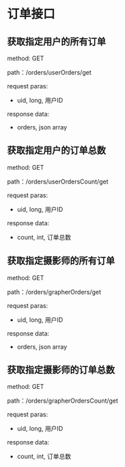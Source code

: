 # 订单接口
## 获取指定用户的所有订单
method: GET

path：/orders/userOrders/get

request paras:

* uid, long, 用户ID

response data:

* orders, json array

## 获取指定用户的订单总数
method: GET

path：/orders/userOrdersCount/get

request paras:

* uid, long, 用户ID

response data:

* count, int, 订单总数

## 获取指定摄影师的所有订单
method: GET

path：/orders/grapherOrders/get

request paras:

* uid, long, 用户ID

response data:

* orders, json array

## 获取指定摄影师的订单总数
method: GET

path：/orders/grapherOrdersCount/get

request paras:

* uid, long, 用户ID

response data:

* count, int, 订单总数